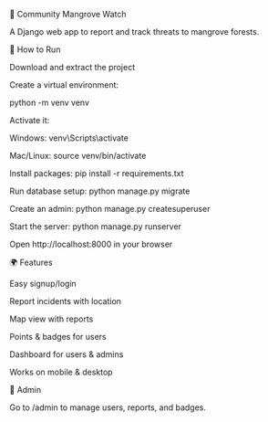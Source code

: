 🌱 Community Mangrove Watch

A Django web app to report and track threats to mangrove forests.

🚀 How to Run

Download and extract the project

Create a virtual environment:

python -m venv venv

Activate it:

Windows: venv\Scripts\activate

Mac/Linux: source venv/bin/activate

Install packages: pip install -r requirements.txt

Run database setup: python manage.py migrate

Create an admin: python manage.py createsuperuser

Start the server: python manage.py runserver

Open http://localhost:8000
 in your browser

🌍 Features

Easy signup/login

Report incidents with location

Map view with reports

Points & badges for users

Dashboard for users & admins

Works on mobile & desktop

🔑 Admin

Go to /admin to manage users, reports, and badges.
